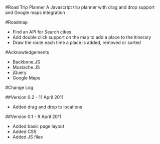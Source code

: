 #Road Trip Planner
A Javascript trip planner with drag and drop support and Google maps integration

#Roadmap
- Find an API for Search cities
- Add double click support on the map to add a place to the itinerary
- Draw the route each time a place is added, removed or sorted

#Acknowledgements
- Backbone.JS
- Mustache.JS
- jQuery
- Google Maps

#Change Log

##Version 0.2 - 11 April 2011
- Added drag and drop to locations

##Version 0.1 - 9 April 2011
- Added basic page layout
- Added CSS
- Added JS files